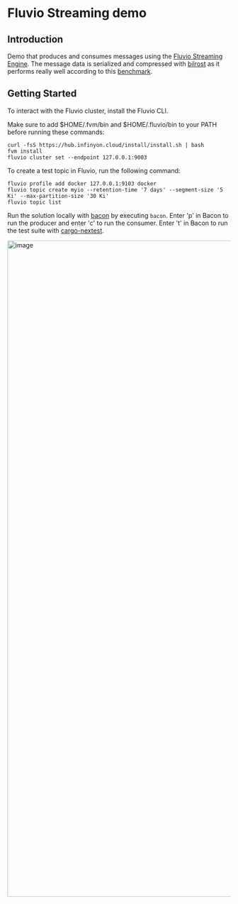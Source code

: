 # Fluvio Streaming demo

## Introduction

Demo that produces and consumes messages using the [Fluvio Streaming Engine](https://www.fluvio.io). The message data is serialized and compressed with [bilrost](https://github.com/mumbleskates/bilrost) as it performs really well according to this [benchmark](https://github.com/djkoloski/rust_serialization_benchmark).

## Getting Started

To interact with the Fluvio cluster, install the Fluvio CLI.

Make sure to add $HOME/.fvm/bin and $HOME/.fluvio/bin to your PATH before running these commands:

```shell
curl -fsS https://hub.infinyon.cloud/install/install.sh | bash
fvm install
fluvio cluster set --endpoint 127.0.0.1:9003
```

To create a test topic in Fluvio, run the following command:

```shell
fluvio profile add docker 127.0.0.1:9103 docker
fluvio topic create myio --retention-time '7 days' --segment-size '5 Ki' --max-partition-size '30 Ki'
fluvio topic list
```

Run the solution locally with [bacon](https://github.com/Canop/bacon) by executing `bacon`. Enter 'p' in Bacon to run the producer and enter 'c' to run the consumer. Enter 't' in Bacon to run the test suite with [cargo-nextest](https://nexte.st). 

<img width="1480" alt="image" src="https://github.com/user-attachments/assets/b9a3cd93-7b84-4c61-b085-12afdcf2a1cb" />
